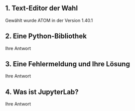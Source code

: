 ## 1. Text-Editor der Wahl

Gewählt wurde ATOM in der Version 1.40.1

## 2. Eine Python-Bibliothek

Ihre Antwort

## 3. Eine Fehlermeldung und Ihre Lösung

Ihre Antwort

## 4. Was ist JupyterLab?

Ihre Antwort
